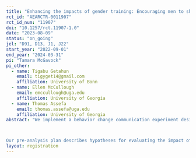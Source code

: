 ```yaml
---
title: "Enhancing the impacts of gender training: Encouraging men to share the load through repeated remote reinforcement messaging "
rct_id: "AEARCTR-0011907"
rct_id_num: "11907"
doi: "10.1257/rct.11907-1.0"
date: "2023-08-09"
status: "on_going"
jel: "D91, D13, J1, J22"
start_year: "2022-09-01"
end_year: "2024-03-31"
pi: "Tamara McGavock"
pi_other:
  - name: Tigabu Getahun
    email: tigyget14@gmail.com
    affiliation: University of Bonn
  - name: Ellen McCullough
    email: emccullough@uga.edu
    affiliation: University of Georgia
  - name: Thomas Assefa
    email: thomas.assefa@uga.edu
    affiliation: University of Georgia
abstract: "We implement a behavior change communication experiment designed to decrease women's time and psychological burden of unpaid household work (chores and childcare) among very poor rural households in Ethiopia. Our primary target within each household is the household head or other age-eligible male. Men in the treatment group receive biweekly phone calls for 14 weeks in which an enumerator guides them to consider the heavy burden of unpaid work carried out by their wives or other age-eligible female household member; to imagine a scenario where they could be helpful; and to commit to performing a small task that could reduce the burden of time spent by others in unpaid household and care work. The control group receives calls on a similar timeline addressing an unrelated placebo topic, the man's own food consumption. We measure outcomes at baseline and endline using both recall and experience sampling methods.

Our pre-analysis plan describes hypotheses for evaluating the impact of the randomized intervention on five sets of outcomes: 1) performance of household chores and childcare by the primary female and male respondents, as well as other household members and/or non-members; 2) allocation of time to economic activities, household work and childcare, and other activities such as social, leisure, or travel time; 3) perceptions about the allocation of time to chores and other activities and the primary female's satisfaction with the help that she receives from others; 4) concordance of reports (on chores performance, intrahousehold allocation of tasks, and time allocation to different activities) by the primary male and primary female when self-reporting (for themselves) vs. proxy-reporting (for other person); and 5) scores and indicators of the presence, frequency, and severity of symptoms of depression."
layout: registration
---
```


